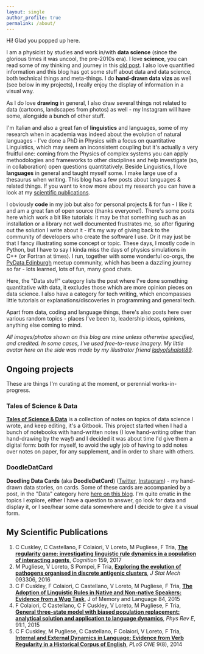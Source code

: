 ```yaml
---
layout: single
author_profile: true
permalink: /about/
---
```


Hi! Glad you popped up here.

I am a physicist by studies and work in/with **data science** (since the glorious times it was uncool, the pre-2010s era). I love **science**, you can read some of my thinking and journey in this <a href="{{ site.url }}/crossing-the-barriers" target="_blank">old post</a>. I also love quantified information and this blog has got some stuff about data and data science, both technical things and meta-things. I do **hand-drawn data vizs** as well (see below in my projects), I really enjoy the display of information in a visual way.

As I do love **drawing** in general, I also draw several things not related to data (cartoons, landscapes from photos) as well - my Instagram will have some, alongside a bunch of other stuff.

I'm Italian and also a great fan of **linguistics** and languages, some of my research when in academia was indeed about the evolution of natural languages - I've done a PhD in Physics with a focus on quantitative Linguistics, which may seem an inconsistent coupling but it's actually a very fruitful one: coming from the Physics of complex systems you can apply methodologies and frameworks to other disciplines and help investigate (so, in collaboration) open questions quantitatively. Beside Linguistics, I love **languages** in general and taught myself some. I make large use of a thesaurus when writing. This blog has a few posts about languages & related things. If you want to know more about my research you can have a look at my [scientific publications](#my-scientific-publications).

I obviously **code** in my job but also for personal projects & for fun - I like it and am a great fan of open source (thanks everyone!). There's some posts here which work a bit like tutorials: it may be that something such as an installation or a library not well documented frustrates me, so after figuring out the solution I write about it - it's my way of giving back to the community of developers who create the software I use. Or it may just be that I fancy illustrating some concept or topic.
These days, I mostly code in Python, but I have to say I kinda miss the days of physics simulations in C++ (or Fortran at times). I run, together with some wonderful co-orgs, the <a href="https://www.meetup.com/PyData-Edinburgh" target="_blank">PyData Edinburgh</a> meetup community, which has been a dazzling journey so far - lots learned, lots of fun, many good chats.

Here, the "Data stuff" category lists the post where I've done something quantitative with data, it excludes those which are more opinion pieces on data science. I also have a category for tech writing, which encompasses little tutorials or explanations/discoveries in programming and general tech.

Apart from data, coding and language things, there's also posts here over various random topics - places I've been to, leadership ideas, opinions, anything else coming to mind.

_All images/photos shown on this blog are mine unless otherwise specified, and credited. In some cases, I've used free-to-reuse imagery. My little avatar here on the side was made by my illustrator friend <a href="https://www.instagram.com/ladyofshalott89/" target="_blank">ladyofshalott89</a>._


## Ongoing projects

These are things I'm curating at the moment, or perennial works-in-progress.

### Tales of Science & Data

 <a href="https://martinapugliese.gitbook.io/tales-of-science-and-data/" target="_blank">**Tales of Science & Data**</a> is a collection of notes on topics of data science I wrote, and keep editing, it's a Gitbook. This project started when I had a bunch of notebooks with hand-written notes (I love hand-writing other than hand-drawing by the way!) and I decided it was about time I'd give them a digital form: both for myself, to avoid the ugly job of having to add notes over notes on paper, for any supplement, and in order to share with others.

### DoodleDatCard

**Doodling Data Cards** (aka **DoodleDatCard**) (<a href="https://twitter.com/DoodleDatCard" target="_blank">Twitter</a>, <a href="https://www.instagram.com/doodledatcard/" target="_blank">Instagram</a>) - my hand-drawn data stories, on cards. Some of these cards are accompanied by a post, in the "Data" category here <a href="/categories/#data" target="_blank">here on this blog</a>. I'm quite erratic in the topics I explore, either I have a question to answer, go look for data and display it, or I see/hear some data somewhere and I decide to give it a visual form.

## My Scientific Publications

1. C Cuskley, C Castellano, F Colaiori, V Loreto, M Pugliese, F Tria, [**The regularity game: investigating linguistic rule dynamics in a population of interacting agents**](https://www.sciencedirect.com/science/article/abs/pii/S0010027716302670), _Cognition_ 159, 2017
2. M Pugliese, V Loreto, S Pompei, F Tria, [**Exploring the evolution of pathogens organised in discrete antigenic clusters**](https://iopscience.iop.org/article/10.1088/1742-5468/2016/09/093306/meta), _J Stat Mech_ 093306, 2016
3. C F Cuskley, F Colaiori, C Castellano, V Loreto, M Pugliese, F Tria, [**The Adoption of Linguistic Rules in Native and Non-native Speakers: Evidence from a Wug Task**](https://www.sciencedirect.com/science/article/pii/S0749596X15000790), J of Memory and Language 84, 2015
4. F Colaiori, C Castellano, C F Cuskley, V Loreto, M Pugliese, F Tria, [**General three-state model with biased population replacement: analytical solution and application to language dynamics**](https://journals.aps.org/pre/abstract/10.1103/PhysRevE.91.012808), _Phys Rev E_, 91:1, 2015
5. C F Cuskley, M Pugliese, C Castellano, F Colaiori, V Loreto, F Tria, [**Internal and External Dynamics in Language: Evidence from Verb Regularity in a Historical Corpus of English**](https://doi.org/10.1371/journal.pone.0102882), _PLoS ONE_ 9(8), 2014

